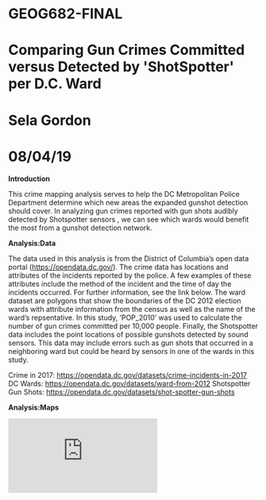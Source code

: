 # GEOG682-FINAL
# Comparing  Gun Crimes Committed versus Detected by 'ShotSpotter' per D.C. Ward
# Sela Gordon
# 08/04/19

**Introduction**

This crime mapping analysis serves to help the DC Metropolitan Police Department determine which new areas the expanded gunshot detection should cover. In analyzing gun crimes reported  with gun shots audibly detected by Shotspotter sensors , we can see which wards would benefit the most from a gunshot detection network. 

**Analysis:Data**

The data used in this analysis is from the District of Columbia’s open data portal (https://opendata.dc.gov/). The crime data has locations and attributes of the incidents reported by the police. A few examples of these attributes include the method of the incident and the time of day the incidents occurred. For further information, see the link below. The ward dataset are polygons that show the boundaries of the DC 2012 election wards with attribute information from the census as well as the name of the ward’s repsentative. In this study, ‘POP_2010’ was used to calculate the number of gun crimes committed per 10,000 people. Finally, the Shotspotter data includes the point locations of possible gunshots detected by sound sensors. This data may include errors such as gun shots that occurred in a neighboring ward but could be heard by sensors in one of the wards in this study. 

Crime in 2017: https://opendata.dc.gov/datasets/crime-incidents-in-2017
DC Wards: https://opendata.dc.gov/datasets/ward-from-2012
Shotspotter Gun Shots: https://opendata.dc.gov/datasets/shot-spotter-gun-shots

**Analysis:Maps**

![](https://github.com/sjgordon4/GEOG682FINAL/blob/master/shotspotmap.pdf)

